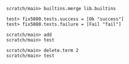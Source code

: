``` ucm :hide
scratch/main> builtins.merge lib.builtins
```

``` unison
test> fix5080.tests.success = [Ok "success"]
test> fix5080.tests.failure = [Fail "fail"]
```

``` ucm :error
scratch/main> add
scratch/main> test
```

``` ucm
scratch/main> delete.term 2
scratch/main> test
```
